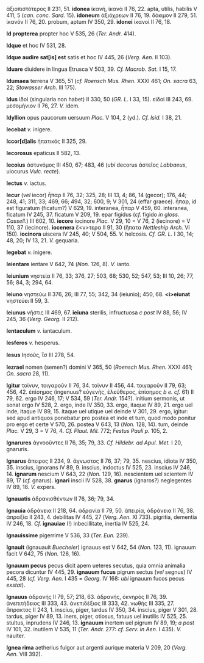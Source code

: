 ἀξιοπιστότερος II 231, 51. **idonea** ἱκανή, ἱκανά II 76, 22. apta,
utilis, habilis V 411, 5 (*can. conc. Sard.* 15). **idoneum** ἀξιόχρεων
II 76, 19. δόκιμον II 279, 51. ἱκανόν II 76, 20. probum, aptum IV 350,
29. **idonei** ἱκανοί II 76, 18.

**Id propterea** propter hoc V 535, 26 (*Ter. Andr.* 414).

**Idque** et hoc IV 531, 28.

**Idque audire sat[is] est** satis et hoc IV 445, 26 (*Verg. Aen.*
II 103).

**Iduare** diuidere in lingua Etrusca V 503, 39. *Cf. Macrob. Sat.* I
15, 17.

**Idumaea** terrena V 365, 51 (*cf. Roensch Mus. Rhen.* XXXI 461; *On.
sacra* 63, 22; *Stowasser Arch.* III 175).

**Idus** ἰδοί (singularia non habet) II 330, 50 (*GR. L.* I 33, 15).
εἰδοί III 243, 69. μεσομήνιον II 76, 27. *V.* idem.

**Idyllion** opus paucorum uersuum *Plac.* V 104, 2 (yd.). *Cf. Isid.* I
38, 21.

**Iecebat** *v.* inigere.

**Iccor[d]alis** ἡπατικός II 325, 29.

**Iecorosus** epaticus II 582, 13.

**Iecoius** ἀστυνόμος III 450, 67; 483, 46 (*ubi* decorus ἀστεῖος
*Labbaeus*, uiocurus *Vulc. recte*).

**Iectus** *v.* iactus.

**Iecur** (*vel* iecor) ἧπαρ II 76, 32; 325, 28; III 13, 4; 86, 14
(gecor); 176, 44; 248, 41; 311, 33; 469, 66; 494, 32; 600, 9; V 301, 24
(effar graece). ἧπαρ, id est figuratum (ficatum?) V 629, 19. interanea,
ἧπαρ V 459, 60. interanea, ficatum IV 245, 37. ficatum V 209, 19. epar
figidus (*cf.* figido *in gloss. Cassell.*) III 602, 10. **iecore**
iocinore *Plac.* V 29, 10 = V 76, 2 (iecinore) = V 110, 37 (iecinore).
**iocenera** ἔ\<ν\>τερα II 91, 30 (ἥπατα *Nettleship Arch.* VI 150).
**iocinora** uiscera IV 245, 40; V 504, 55. *V.* helcosis. *Cf. GR. L.*
I 30, 14; 48, 20; IV 13, 21. *V.* gequaria.

**Iegebat** *v.* inigere.

**Ieientare** ientare V 642, 74 (*Non.* 126, 8). *V.* ianto.

**Ieiunium** νηστεία II 76, 33; 376, 27; 503, 68; 530, 52; 547, 53; III
10, 26; 77, 56; 84, 3; 294, 64.

**Ieiuno** νηστεύω II 376, 26; III 77, 55; 342, 34 (ieiunio); 450, 68.
**\<i\>eiunat** νηστεύει II 59, 3.

**Ieiunus** νῆστις III 469, 67. **ieiuna** sterilis, infructuosa *c
post* IV 88, 56; IV 245, 36 (*Verg. Georg.* II 212).

**Ientaculum** *v.* iantaculum.

**Iesferos** *v.* hesperus.

**Iesus** Ιησοῦς, ι̅σ III 278, 54.

**Iezrael** nomen (semen?) domini V 365, 50 (*Roensch Mus. Rhen.* XXXI
461; *On. sacra* 28, 11).

**Igitur** τοίνυν, τοιγαροῦν II 76, 34. τοίνυν II 456, 44. τοιγαροῦν II
79, 63; 456, 42. ἐπίσημος (ingenuus? εὐγενής, ἐλεύθερος, ἐπίσημος *b e.
cf.* 61) II 79, 62. ergo IV 246, 17; V 534, 59 (*Ter. Andr.* 154?).
initium sermonis, ut sonat ergo IV 528, 2. ergo, inde IV 350, 33. ergo,
itaque IV 89, 21. ergo uel inde, itaque IV 89, 15. itaque uel utique uel
deinde V 301, 29. ergo, igitur: sed apud antiquos ponebatur pro postea
et inde et tum, quod modo ponitur pro ergo et certe V 570, 26. postea V
643, 13 (*Non.* 128, 14). tum, deinde *Plac.* V 29, 3 = V 76, 4. *Cf.
Plaut. Mil.* 772; *Festus Pauli p.* 105, 2.

**Ignarures** ἀγνοοῦντες II 76, 35; 79, 33. *Cf. Hildebr. ad Apul. Met.*
I 20, gnaruris.

**Ignarus** ἄπειρος II 234, 9. ἄγνωστος II 76, 37; 79, 35. nescius,
idiota IV 350, 35. inscius, ignorans IV 89, 9. inscius, indoctus IV 525,
23. inscius IV 246, 14. **ignarum** nescium V 643, 22 (*Non.* 129, 16).
nescientem uel scientem IV 89, 17 (*cf.* gnarus). **ignari** inscii IV
528, 38. **gnarus** (ignaros?) neglegentes IV 89, 18. *V.* expers.

**Ignauatis** ἀδρανισθέντων II 76, 36; 79, 34.

**Ignauia** ἀδράνεια II 218, 64. ἀδρανία II 79, 50. ἀπειρία, ἀδράνεια II
76, 38. ἀπραξία II 243, 4. debilitas IV 445, 27 (*Verg. Aen.* XI 733).
pigritia, dementia IV 246, 18. *Cf.* **ignauiae** (!) inbecillitate,
inertia IV 525, 24.

**Ignauissime** pigerrime V 536, 33 (*Ter. Eun.* 239).

**Ignauit** (ignauauit *Buecheler*) ignauus est V 642, 54 (*Non.* 123,
11). ignauum facit V 642, 75 (*Non.* 126, 16).

**Ignauum pecus** pecus dicit apem ueteres secutus, quia omnia animalia
pecora dicuntur IV 445, 29. **ignauum fucus** pigrum sectus (*vel*
segnus) IV 445, 28 (*cf. Verg. Aen.* I 435 = *Georg.* IV 168: *ubi*
ignauum fucos pecus *exstat*).

**Ignauus** ἀδρανής II 79, 57; 218, 63. ἀδρανής, ὀκνηρός II 76, 39.
ἀνεπιτήδειος III 333, 43. ἀνεπιδέξιος III 333, 42. νωθής III 335, 27.
ἄπρακτος II 243, 1. inscius, piger, tardus IV 350, 34. inscius, piger V
301, 28. tardus, piger IV 89, 13. iners, piger, otiosus, fatuus uel
inutilis IV 525, 25. stultus, inprudens IV 246, 13. **ignauum** inertem
uel pigrum IV 89, 19; *a post* IV 101, 32. inutilem V 535, 11 (*Ter.*
*Andr.* 277: *cf. Serv. in Aen.* I 435). *V.* nauiter.

**Ignea rima** aetherius fulgor aut argenti aurique materia V 209, 20
(*Verg. Aen.* VIII 392).

